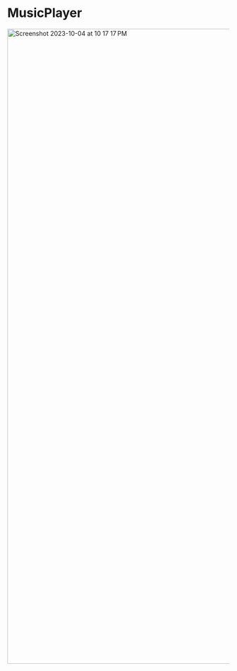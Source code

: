 # MusicPlayer
<img width="1440" alt="Screenshot 2023-10-04 at 10 17 17 PM" src="https://github.com/Bhavneet345/MusicPlayer/assets/84433782/32dda9d1-ccea-4206-948d-be22d15e5de0">

